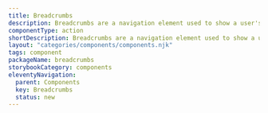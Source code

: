 ```yaml
---
title: Breadcrumbs
description: Breadcrumbs are a navigation element used to show a user's location in a digital product.
componentType: action
shortDescription: Breadcrumbs are a navigation element used to show a user's location in a digital product.
layout: "categories/components/components.njk"
tags: component
packageName: breadcrumbs
storybookCategory: components
eleventyNavigation:
  parent: Components
  key: Breadcrumbs
  status: new
---
```


